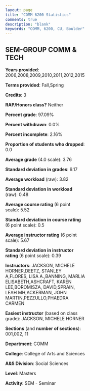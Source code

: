 ```yaml
---
layout: page
title: "COMM 6200 Statistics"
comments: true
description: "blank"
keywords: "COMM, 6200, CU, Boulder"
--- 
```

<head>
<script src="https://ajax.googleapis.com/ajax/libs/jquery/2.1.3/jquery.min.js"></script>
<script src="https://dl.dropboxusercontent.com/s/pc42nxpaw1ea4o9/highcharts.js?dl=0"></script>
<!-- <script src="../assets/js/highcharts.js"></script> -->
<style type="text/css">@font-face {
	font-family: "Bebas Neue";
	src: url(https://www.filehosting.org/file/details/544349/BebasNeue%20Regular.otf) format("opentype");
	}
	h1.Bebas { 
		font-family: "Bebas Neue", Verdana, Tahoma;
	}
</style>
</head>
<body>
	<div id="container" style="float: right; width: 45%; height: 88%; margin-left: 2.5%; margin-right: 2.5%;"></div>
	<script language="JavaScript">
		$(document).ready(function() {
		var chart = {type: 'column'};
		var title = {text: 'Grade Distribution'};
		var xAxis = {categories: ['A','B','C','D','F'],crosshair: true};
		var yAxis = {min: 0,title: {text: 'Percentage'}};
		var tooltip = {headerFormat: '<center><b><span style="font-size:20px">{point.key}</span></b></center>',
		               pointFormat: '<td style="padding:0"><b>{point.y:.1f}%</b></td>',
		               footerFormat: '</table>',shared: true,useHTML: true};
		var plotOptions = {column: {pointPadding: 0.0,borderWidth: 0}};  
		var credits = {enabled: false};var series= [{name: 'Percent',data: [81.25,18.75,0.0,0.0,0.0,]}];
		var json = {};
		json.chart = chart;
		json.title = title;
		json.tooltip = tooltip;
		json.xAxis = xAxis;
		json.yAxis = yAxis;  
		json.series = series;
		json.plotOptions = plotOptions;  
		json.credits = credits;
		$('#container').highcharts(json);
	});
	</script>
</body>
			   
## SEM-GROUP COMM & TECH

**Years provided**: 2006,2008,2009,2010,2011,2012,2015

**Terms provided**: Fall,Spring

**Credits**: 3

**RAP/Honors class?** Neither

**Percent grade**: 97.09%

**Percent withdrawn**: 0.0%

**Percent incomplete**: 2.16%

**Proportion of students who dropped**: 0.0

**Average grade** (4.0 scale): 3.76

**Standard deviation in grades**: 9.17

**Average workload** (raw): 3.82

**Standard deviation in workload** (raw): 0.48

**Average course rating** (6 point scale): 5.52

**Standard deviation in course rating** (6 point scale): 0.5

**Average instructor rating** (6 point scale): 5.67

**Standard deviation in instructor rating** (6 point scale): 0.39

**Instructors**: JACKSON, MICHELE HORNER,DEETZ, STANLEY A,FLORES, LISA A.,BANNING, MARLIA ELISABETH,ASHCRAFT, KAREN LEE,BOROMISZA, DAVID,SPRAIN, LEAH MH,ACKERMAN, JOHN MARTIN,PEZZULLO,PHAEDRA CARMEN

**Easiest instructor** (based on class grade): JACKSON, MICHELE HORNER

**Sections** (and **number of sections**): 001,002, 11

**Department**: COMM

**College**: College of Arts and Sciences

**A&S Division**: Social Sciences

**Level**: Masters

**Activity**: SEM - Seminar